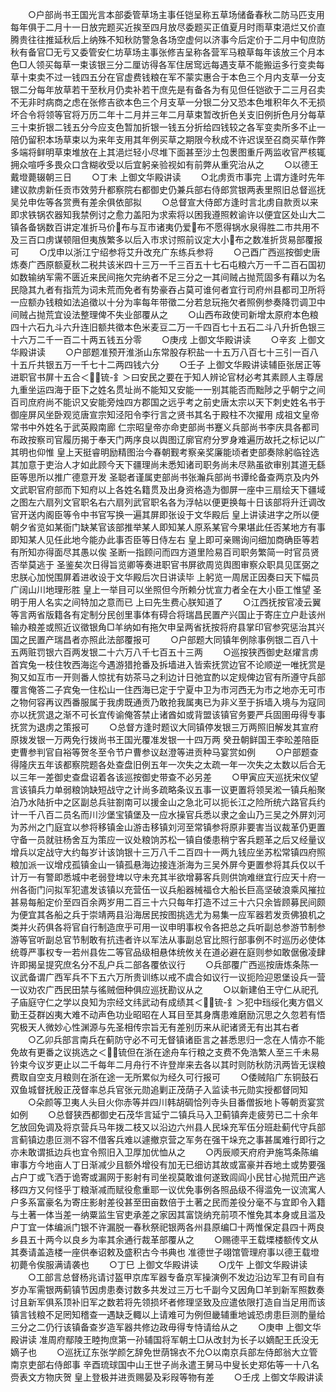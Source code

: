 <!-- { "loadSidebar": true } -->
　　○户部尚书王国光言本部委管草场主事任铠呈称五草场储备春秋二防马匹支用每年俱于二月十一日放完题买近挨至四月放尽委题买正值夏月时雨草束浥烂又价直腾贵往往推延秋后上纳殊不知秋防警急各场空虚何以济事今后定价于二月中旬庶防秋有备官□无亏又委管安仁坊草场主事张修吉呈称各营军马粮草每年该放三个月本色□人领买每草一束该银三分二厘访得各军住居窎远每遇支草不能搬运多行变卖每草十束卖不过一钱四五分在官虚费钱粮在军不蒙实惠合于本色三个月内支草一分支银二分每年放草若干至秋月仍卖补若干庶先是有备各为有见但任铠欲于二三月召卖不无非时病商之虑在张修吉欲本色三个月支草一分银二分又恐本色堆积年久不无损坏合令将领等官将万历二年十二月并三年二月草束暂改折色关支旧例折色月分每草三十束折银二钱五分今应支色暂加折银一钱五分折给四钱较之各军变卖所多不止一陪仍留积本场草束以为来年支用其年例买草之期限今秋成不许迟误至召商买草作弊多端将鲜明草束堆放在上其浥烂轻小尽堆下面甚至沙土包褁图重斤两监收官严核辄拥众喧呼多畏众口含糊收受以后宜躬亲验视如有前弊从重究治从之
　　○以德王戴墱薨辍朝三日
　　○丁未  上御文华殿讲读
　　○北虏贡市事完  上谓方逢时先年建议款虏新任贡市效劳升都察院右都御史仍兼兵部右侍郎赏银两表里照旧总督巡抚吴兑申佐等各赏赉有差余俱依部拟
　　○总督宣大侍郎方逢时言北虏自款贡以来即求铁锅农器知我禁例讨之愈力盖阳为求索将以困我遵照敕谕许以便宜区处山大二镇各备锅数百讲定准折马价布与互市诸夷仍爱布不愿得锅水泉得胜二市共用不及三百口虏谋顿阻但夷族繁多以后入市求讨照前议定大小布之数准折货易部覆报可
　　○戊申以浙江宁绍参将艾升改充广东练兵参将
　　○己酉广西巡按御史唐炼奏广西原额夏秋二税共该米四十三万一千三百五十七石屯粮六万一千二百石国初如数输纳军需不匮近来民间拖欠完纳者不足三分之一其间贼占抛荒固多有藉以为名民隐其九者有指荒为词未荒而免者有势豪吞占莫可谁何者宜行司府州县都司卫所将一应额办钱粮如法追徵以十分为率每年带徵二分若怠玩拖欠者照例参奏降罚调卫中间贼占抛荒宜设法整理俾不失业部覆从之
　　○山西布政使司新增太原府本色粮四十六石九斗六升连旧额共徵本色米麦豆二万一千四百七十五石二斗八升折色银三十六万二千一百二十两五钱五分零
　　○庚戌  上御文华殿讲读
　　○辛亥  上御文华殿讲读
　　○户部题准预开淮浙山东常股存积盐一十五万八百七十三引一百八十五斤共银五万一千七十二两四钱六分
　　○壬子  上御文华殿讲读辅臣张居正等进职官书屏十五合＜锍-釒＞曰安民之要在于知人辨论官材必考其素顾人主尊居九重坐运四海于臣下之姓名贯址尚不能知又安能一一别其能否而黜陟之乎朝宁之间百司庶府尚不能识又安能旁烛四方郡国之远乎考之前史唐太宗以天下刺史姓名书于御座屏风坐卧观览唐宣宗知泾阳令李行言之贤书其名于殿柱不次擢用  成祖文皇帝常书中外姓名于武英殿南廊  仁宗昭皇帝亦命吏部尚书蹇义兵部尚书李庆具各都司布政按察司官履历揭于奉天门两序良以舆图辽廓官府分罗身难遍历故托之标记以广其明也仰惟  皇上天挺睿明励精图治今春朝觐考察亲奖廉能顷者吏部奏除躬临铨选其加意于吏治人才如此顾今天下疆理尚未悉知诸司职务尚未尽熟虽欲审别其道无繇臣等思所以推广德意开发  圣聪者谨属吏部尚书张瀚兵部尚书谭纶备查两京及内外文武职官府部而下知府以上各姓名籍贯及出身资格造为御屏一座中三扇绘天下疆域之图左六扇列文官职名右六扇列武官职名各为浮帖以便更换每十日该部将升迁调改官开送内阁臣等令中书官写换一遍其屏即张设于文华殿后  皇上讲读进字之所以便朝夕省览如某衙门缺某官该部推举某人即知某人原系某官今果堪此任否某地方有事即知某人见任此地今能办此事否臣等日侍左右  皇上即可亲赐询问细加商确臣等若有所知亦得面尽其愚以俟  圣断一指顾问而四方道里险易百司职务繁简一时官员贤否举莫逃于  圣鉴矣次日得旨览卿等奏进职官书屏欲周览舆图审察众职具见匡弼之忠朕心加悦围屏着进收设于文华殿后次日讲读毕  上躬览一周居正因奏曰天下幅员广阔山川地理形胜  皇上一举目可以坐照但今所赖分忧宣力者全在大小臣工惟望  圣明于用人名实之间特加之意而已  上曰先生费心朕知道了
　　○江西抚按官凌云翼等言两省版籍各有定制分民创里事体有碍合将瑞昌民置产兴国止于寄庄立户赴该州输办粮差或照近议徵银角□羊纳如有拖欠申呈两省抚按将府县掌印官参究惩治其兴国之民置产瑞昌者亦照此法部覆报可
　　○户部题大同镇年例除事例银二百八十五两赃罚银六百两发银二十六万八千七百五十三两
　　○巡按狭西御史赵燿言虏首宾兔一枝住牧西海迄今遇游猎抢番及拆墙进入皆索抚赏边官不论顺逆一唯抚赏是狥又如互市一开则番人惊扰有妨茶马之利边计日弛宜酌以定规俾边官有所遵守兵部覆言俺答二子宾兔一住松山一住西海已定于宁夏中卫为市河西无为市之地亦无可市之物何容再议西番服属于我虏既通贡乃敢抢我属夷已为非义至于拆墙入境与为寇同亦以抚赏退之渐不可长宜传谕俺答禁止诸酋如或背盟该镇官务要严兵固圉毋得专事抚赏为退虏之策报可
　　○总督方逢时题议大同镇停发银三万两照旧解发其宣府原拨发银一万两免行拨尚书王国光覆准发银一十四万两  癸丑朝鲜国王李昖差陪臣吏曹参判官自裕等贺冬至令节户曹参议赵澄等进贡种马宴赏如例
　　○户部题查得隆庆五年该都察院题各处查盘旧例五年一次失之太疏一年一次失之太数以后合无以三年一差御史查盘诏着各该巡按御史带查不必另差
　　○甲寅应天巡抚宋仪望言该镇兵力单弱粮饷缺短战守之计尚多疏略条议五事一议更置将领吴淞一镇兵船聚泊乃水陆折中之区副总兵驻劄南可以援金山之急北可以扼长江之险所统六路官兵约计一千八百二员名而川沙堡宝镇堡及一应水操官兵悉以隶之金山乃三吴之外屏刘河为苏州之门庭宜以参将移镇金山游击移镇刘河至常镇参将原非要害当议裁革仍更置守备一员就驻杨舍互为策应一议处粮饷苏松一镇自倭患稍宁客兵题革之后又经量议增兵以定战守大约每岁计该饷银十三万八千二百四十一两九钱应坐苏松常镇四府照粮加派一议增戍孤镇金山一镇孤悬海边接连浙海为三吴外屏今更置参将其兵仅以千计万一有警即悉城中老弱登埤以守未充其半欲增募客兵则供饷难继宜行应天十府一州各衙门问拟军犯遣发该镇以充营伍一议兵船器械福仓大船长巨高坚破浪乘风摧拉甚易每船定价至四百余两岁用二百三十六只每年打造不过三十六只余皆顾募民间颇为便宜其各船之兵于崇靖两县沿海居民按图挑选尤为易集一应军器若发贡佛狼机之类并火药俱各将官自行制造庶乎可用一议申明事权令各把总之兵听副总参游节制参游等官听副总官节制敢有抗违者许以军法从事副总官比照行部事例不时巡历必使体统尊严事权专一若州县佐二等官品级相悬体统攸关在道必避在庭则参如敢倨傲凌肆许即揭呈提究庶名分不乱户兵二部各覆依议行
　　○兵部覆广西巡按唐炼条陈一议武备谓广西军兵不下五六万所贵训练以戒不虞合如议行一议扼险迎恩堡设兵一营一议劝农广西民田禁与徭贼佃种俱应巡抚勘议从之
　　○以新建伯王守仁从祀孔子庙庭守仁之学以良知为宗经文纬武动有成绩其＜锍-釒＞犯中珰绥化夷方倡义勤王芟群凶夷大难不动声色功业昭昭在人耳目至其身膺患难磨励沉思之久忽若有悟究极天人微妙心性渊源与先圣相传宗旨无有差别历来从祀诸贤无有出其右者
　　○乙卯兵部言南兵在蓟防守必不可无督镇诸臣言之甚悉思归一念在人情亦不能免故有更番之议挑选之＜锍但在浙在途舟车行粮之支费不免浩繁人至三千未易钤束今议岁更止以二千每年二月舟行不许登岸来去各以其时则防秋防汛两皆无误粮费取自空支月粮则在浙在途一无所累似为经久可行报可
　　○倭贼陷广东铜鼓石双鱼城督抚殷正茂督率总兵官张元勋追剿正茂荫子入监读书元勋实授都督同知
　　○朵颜等卫夷人头目火你赤等并四川韩胡碉恰列寺头目番僧扳地卜等朝贡宴赏如例
　　○总督狭西都御史石茂华言延宁二镇兵马入卫蓟镇奔走疲劳已二十余年乞放回免调及将京营兵马年拨二枝又以沿边六州县人民垛充军伍分班赴蓟代守兵部言蓟镇边患叵测不容不借客兵难以遽撤京营之军务在强干垛充之事甚属难行即行之亦未敢谓抵边兵也宜令照旧入卫厚加优恤从之
　　○丙辰顺天府府尹施笃条陈编审事方今地亩人丁日渐减少且额外增役有加无已细访其故或富豪并吞地土或势要强占户丁或飞洒于诡寄或漏网于影射有司坐视莫敢谁何遂致闾阎小民甘心抛荒田产逃移四方又何怪乎丁粮渐减而赋役愈重耶一议优免事例各照品级不得滥免一议流寓人户多系富豪名为寄庄影射差役甚至田亩数倍于土著之民而差役分毫不与宜即令入籍与土著一体当差一纳粟监生官吏承差之家因其富饶纳充前项不惟免其本身或且滥及户丁宜一体编派门银不许漏脱一春秋祭祀银两各州县原编□十两惟保定县四十两良乡县五十两今以良乡为率其余通行裁革部覆从之
　　○赐德平王载塛楼额传文从其奏请盖造楼一座供奉诏敕及盛积古今书典也  准德世子翊馆管理府事以德王载墱初薨令俟服满请袭也
　　○丁巳  上御文华殿讲读
　　○戊午  上御文华殿讲读
　　○工部言总督杨兆请讨盔甲京库军器专备京军操演例不发边沿边军卫有司自有岁办军需银两蓟镇节因虏患奏讨数多共发过三万七千副今又因角□羊到新军照数奏讨且新军俱系顶补旧军之数若将先领损坏者修理坚致及应遣依限打造自当足用而该镇言钱粮不足罔知稽查一遇缺乏輙以上请难可为例但畿辅重地诚恐虏患巨测酌量给三分之二仍行该镇备查岁造军器共修边政毋得专恃请给从之
　　○庚申  上御文华殿讲读  准周府鄢陵王睦拘庶第一孙辅国将军朝土□从改封为长子以嫡配王氏没无嫡子也
　　○巡抚辽东张学颜乞辞免世荫锦衣不允○以南京兵部左侍郎翁大立管南京吏部右侍郎事  辛酉琉球国中山王世子尚永遣王舅马中叟长史郑佑等一十八名赍表文方物庆贺  皇上登极并进贡赐晏及彩叚等物有差
　　○壬戌  上御文华殿讲读
